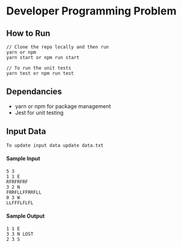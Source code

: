 # Developer Programming Problem

## How to Run

```
// Clone the repo locally and then run
yarn or npm
yarn start or npm run start

// To run the unit tests
yarn test or npm run test
```

## Dependancies

- yarn or npm for package management
- Jest for unit testing

## Input Data

```
To update input data update data.txt
```

#### Sample Input

```
5 3
1 1 E
RFRFRFRF
3 2 N
FRRFLLFFRRFLL
0 3 W
LLFFFLFLFL
```

#### Sample Output

```
1 1 E
3 3 N LOST
2 3 S
```
